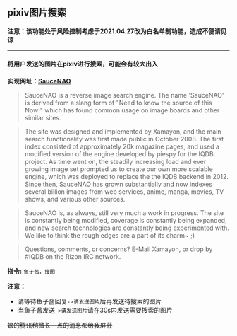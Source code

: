 ## pixiv图片搜索

**注意：该功能处于风险控制考虑于2021.04.27改为白名单制功能，造成不便请见谅**
***
#### 将用户发送的图片在pixiv进行搜索，可能会有较大出入


**实现网址：[SauceNAO](https://saucenao.com/)**

>SauceNAO is a reverse image search engine. The name 'SauceNAO' is derived from a slang form of "Need to know the source of this Now!" which has found common usage on image boards and other similar sites.


>The site was designed and implemented by Xamayon, and the main search functionality was first made public in October 2008. The first index consisted of approximately 20k magazine pages, and used a modified version of the engine developed by piespy for the IQDB project. As time went on, the steadily increasing load and ever growing image set prompted us to create our own more scalable engine, which was deployed to replace the the IQDB backend in 2012. Since then, SauceNAO has grown substantially and now indexes several billion images from web services, anime, manga, movies, TV shows, and various other sources.

 

>SauceNAO is, as always, still very much a work in progress. The site is constantly being modified, coverage is constantly being expanded, and new search technologies are constantly being experimented with. We like to think the rough edges are a part of its charm~ ;)


>Questions, comments, or concerns? E-Mail Xamayon, or drop by #IQDB on the Rizon IRC network.

**指令:** `鱼子酱，搜图`

**注意：** 
* 请等待鱼子酱回复`->请发送图片`后再发送待搜索的图片
* 当鱼子酱发送`->请发送图片`请在30s内发送需要搜索的图片

~~娘的腾讯稍微长一点的消息都给我屏蔽~~